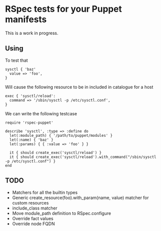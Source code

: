# RSpec tests for your Puppet manifests

This is a work in progress.

## Using
To test that

    sysctl { 'baz'
      value => 'foo',
    }

Will cause the following resource to be in included in catalogue for a host

    exec { 'sysctl/reload':
      command => '/sbin/sysctl -p /etc/sysctl.conf',
    }

We can write the following testcase

    require 'rspec-puppet'

    describe 'sysctl', :type => :define do
      let(:module_path) { '/path/to/puppet/modules' }
      let(:name) { 'baz' }
      let(:params) { { :value => 'foo' } }

      it { should create_exec('sysctl/reload') }
      it { should create_exec('sysctl/reload').with_command("/sbin/sysctl -p /etc/sysctl.conf") }
    end

## TODO

 * Matchers for all the builtin types
 * Generic create_resource(foo).with_param(name, value) matcher for custom
   resources
 * include_class matcher
 * Move module_path definition to RSpec.configure
 * Override fact values
 * Override node FQDN
